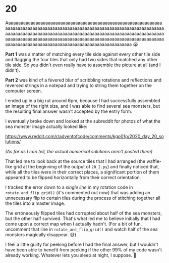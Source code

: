 # 20

Aaaaaaaaaaaaaaaaaaaaaaaaaaaaaaaaaaaaaaaaaaaaaaaaaaaaaaaaaaaaaaaaaaaaaaaaaaaaaaaaaaaaaaaaaaaaaaaaaaaaaaaaaaaaaaaaaaaaaaaaaaaaaaaaaaaaaaaaaaaaaaaaaaaaaaaaaaaaaaaaaaaaaaaaaaaaaaaaaaaaaaaaaaaaaaaaaaaaaaaaaaaaaaaaaaaaaaaaaaaaaaaaaaaaaaaaaaaaaaaaaaaaaaaaaaaaaaaaaaaaaaaaaaaaaaaaaaaaaaaaaaaaaaaaaaaaaaaaaaaaaaaaaa &#x1F62D;

**Part 1** was a matter of matching every tile side against every other tile side and flagging the four tiles that only had two sides that matched any other tile side.  So you didn't even really have to assemble the picture at all (and I didn't).

**Part 2** was kind of a fevered blur of scribbling rotations and reflections and reversed strings in a notepad and trying to string them together on the computer screen.

I ended up in a big rut around 6pm, because I had successfully assembled an image of the right size, and I was able to find several sea monsters, but the resulting final answer wasn't accepted by the entry form.

I eventually broke down and looked at the subreddit for photos of what the sea monster image actually looked like:

https://www.reddit.com/r/adventofcode/comments/kgo01p/2020_day_20_solutions/

*(As far as I can tell, the actual numerical solutions aren't posted there)*

That led me to look back at the source tiles that I had arranged (the waffle-like grid at the beginning of the output of `20_2.py`) and finally noticed that, while all the tiles were in their correct places, a significant portion of them appeared to be flipped horizontally from their correct orientation.

I tracked the error down to a *single line* in my rotation code in `rotate_and_flip_grid()` (it's commented out now) that was adding an unnecessary flip to certain tiles during the process of stitching together all the tiles into a master image.

The erroneously flipped tiles had corrupted about half of the sea monsters, but the other half survived.  That's what led me to believe initially that I had come upon a correct map when I actually hadn't.  (For a bit of fun, uncomment that line in `rotate_and_flip_grid()` and watch half of the sea monsters magically disappear.  &#x1F605;)

I feel a little guilty for peeking before I had the final answer, but I wouldn't have been able to benefit from peeking if the other 99% of my code wasn't already working.  Whatever lets you sleep at night, I suppose.  &#x1F937;